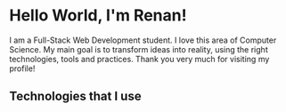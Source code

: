 # Hello World, I'm Renan!

I am a Full-Stack Web Development student. I love this area of Computer Science. My main goal is to transform ideas into reality, using the right technologies, tools and practices. Thank you very much for visiting my profile!

## Technologies that I use
